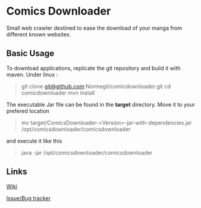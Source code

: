 # Comics Downloader

Small web crawler destined to ease the download of your manga from different known websites.

## Basic Usage

To download applications, replicate the git repository and build it with maven. Under linux :

> git clone git@github.com:Normegil/comicdownloader.git
> cd comicdownloader
> mvn install

The executable Jar file can be found in the **target** directory. Move it to your prefered location

> mv target/ComicsDownloader-\<Version>-jar-with-dependencies.jar /opt/comicsdownloader/comicsdownloader

and execute it like this

> java -jar /opt/comicsdownloader/comicsdownloader

## Links

[Wiki](https://github.com/Normegil/comicdownloader/wiki)

[Issue/Bug tracker](https://github.com/Normegil/comicdownloader/issues)